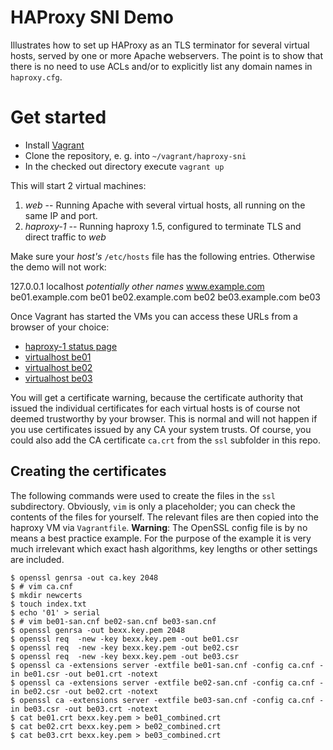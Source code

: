 # HAProxy SNI Demo

Illustrates how to set up HAProxy as an TLS terminator for several virtual hosts, served by one or more Apache webservers.
The point is to show that there is no need to use ACLs and/or to explicitly list any domain names in `haproxy.cfg`.

# Get started
* Install [Vagrant](https://www.vagrantup.com)
* Clone the repository, e. g. into `~/vagrant/haproxy-sni`
* In the checked out directory execute `vagrant up`

This will start 2 virtual machines:

1. _web_ -- Running Apache with several virtual hosts, all running on the same IP and port.
1. _haproxy-1_ -- Running haproxy 1.5, configured to terminate TLS and direct traffic to _web_

Make sure your _host's_ `/etc/hosts` file has the following entries. Otherwise the demo will not work:

127.0.0.1         localhost _potentially other names_ www.example.com be01.example.com be01 be02.example.com be02 be03.example.com be03

Once Vagrant has started the VMs you can access these URLs from a browser of your choice:

  * [haproxy-1 status page](http://localhost:8404/monitor)
  * [virtualhost be01](https://be01.example.com:8443)
  * [virtualhost be02](https://be02.example.com:8443)
  * [virtualhost be03](https://be03.example.com:8443)

You will get a certificate warning, because the certificate authority that issued the individual certificates for each virtual hosts is of course not deemed trustworthy by your browser.
This is normal and will not happen if you use certificates issued by any CA your system trusts. Of course, you could also add the CA certificate `ca.crt` from the `ssl` subfolder in this repo.

## Creating the certificates

The following commands were used to create the files in the `ssl` subdirectory.
Obviously, `vim` is only a placeholder; you can check the contents of the files for yourself.
The relevant files are then copied into the haproxy VM via `Vagrantfile`.
**Warning**: The OpenSSL config file is by no means a best practice example. For the purpose of the example it is very much irrelevant which exact hash algorithms, key lengths or other settings are included.

```
$ openssl genrsa -out ca.key 2048
$ # vim ca.cnf
$ mkdir newcerts
$ touch index.txt
$ echo '01' > serial
$ # vim be01-san.cnf be02-san.cnf be03-san.cnf
$ openssl genrsa -out bexx.key.pem 2048
$ openssl req  -new -key bexx.key.pem -out be01.csr
$ openssl req  -new -key bexx.key.pem -out be02.csr
$ openssl req  -new -key bexx.key.pem -out be03.csr
$ openssl ca -extensions server -extfile be01-san.cnf -config ca.cnf -in be01.csr -out be01.crt -notext
$ openssl ca -extensions server -extfile be02-san.cnf -config ca.cnf -in be02.csr -out be02.crt -notext
$ openssl ca -extensions server -extfile be03-san.cnf -config ca.cnf -in be03.csr -out be03.crt -notext
$ cat be01.crt bexx.key.pem > be01_combined.crt
$ cat be02.crt bexx.key.pem > be02_combined.crt
$ cat be03.crt bexx.key.pem > be03_combined.crt
```

